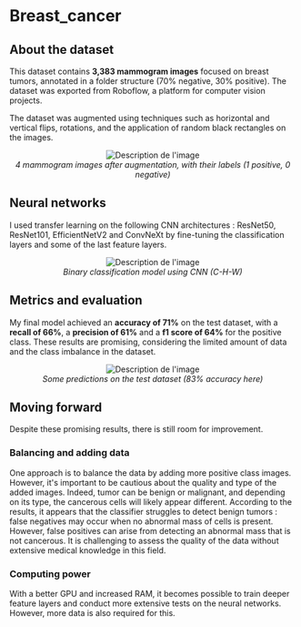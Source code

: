 # Breast_cancer

## About the dataset

This dataset contains **3,383 mammogram images** focused on breast tumors, annotated in a folder structure (70% negative, 30% positive).
The dataset was exported from Roboflow, a platform for computer vision projects.

The dataset was augmented using techniques such as horizontal and vertical flips, rotations, and the application of random black rectangles on the images.

<p align="center">
  <img src="https://github.com/user-attachments/assets/209642a0-1709-4429-a02d-b57f1dc24405" alt="Description de l'image">
  <br>
  <em>4 mammogram images after augmentation, with their labels (1 positive, 0 negative)</em>
</p>

## Neural networks

I used transfer learning on the following CNN architectures : ResNet50, ResNet101, EfficientNetV2 and ConvNeXt by fine-tuning the classification layers and some of the last feature layers.

<p align="center">
  <img src="https://github.com/user-attachments/assets/a5665943-458b-425c-a288-8dc24b7a0343" alt="Description de l'image">
  <br>
  <em>Binary classification model using CNN (C-H-W)</em>
</p>

## Metrics and evaluation

My final model achieved an **accuracy of 71%** on the test dataset, with a **recall of 66%**,  a **precision of 61%** and a **f1 score of 64%** for the positive class. These results are promising, considering the limited amount of data and the class imbalance in the dataset.

<p align="center">
  <img src="https://github.com/user-attachments/assets/46eab4fd-3088-48c9-97a6-d279cd233c61" alt="Description de l'image">
  <br>
  <em>Some predictions on the test dataset (83% accuracy here)</em>
</p>

## Moving forward

Despite these promising results, there is still room for improvement.

### Balancing and adding data

One approach is to balance the data by adding more positive class images. However, it's important to be cautious about the quality and type of the added images. Indeed, tumor can be benign or malignant, and depending on its type, the cancerous cells will likely appear different. According to the results, it appears that the classifier struggles to detect benign tumors : false negatives may occur when no abnormal mass of cells is present. However, false positives can arise from detecting an abnormal mass that is not cancerous. It is challenging to assess the quality of the data without extensive medical knowledge in this field.

### Computing power

With a better GPU and increased RAM, it becomes possible to train deeper feature layers and conduct more extensive tests on the neural networks. However, more data is also required for this.
